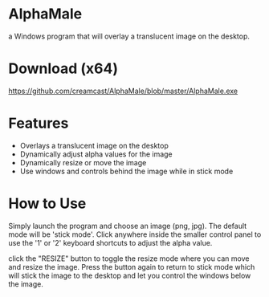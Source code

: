 # AlphaMale
a Windows program that will overlay a translucent image on the desktop.

# Download (x64)
https://github.com/creamcast/AlphaMale/blob/master/AlphaMale.exe

# Features
* Overlays a translucent image on the desktop
* Dynamically adjust alpha values for the image
* Dynamically resize or move the image
* Use windows and controls behind the image while in stick mode

# How to Use

Simply launch the program and choose an image (png, jpg). The default mode will be 'stick mode'. Click anywhere inside the smaller control panel to use the '1' or '2' keyboard shortcuts to adjust the alpha value. 

click the "RESIZE" button to toggle the resize mode where you can move and resize the image. Press the button again to return to stick mode which will stick the image to the desktop and let you control the windows below the image.

